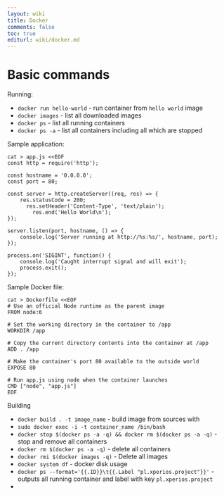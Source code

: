 ```yaml
---
layout: wiki
title: Docker
comments: false
toc: true
editurl: wiki/docker.md
---
```


# Basic commands

Running:
 * `docker run hello-world` - run container from `hello world` image
 * `docker images` - list all downloaded images
 * `docker ps` - list all running containers
 * `docker ps -a` - list all containers including all which are stopped
 
Sample application:
```
cat > app.js <<EOF
const http = require('http');

const hostname = '0.0.0.0';
const port = 80;

const server = http.createServer((req, res) => {
    res.statusCode = 200;
      res.setHeader('Content-Type', 'text/plain');
        res.end('Hello World\n');
});

server.listen(port, hostname, () => {
    console.log('Server running at http://%s:%s/', hostname, port);
});

process.on('SIGINT', function() {
    console.log('Caught interrupt signal and will exit');
    process.exit();
});
```

Sample Docker file:
```
cat > Dockerfile <<EOF
# Use an official Node runtime as the parent image
FROM node:6

# Set the working directory in the container to /app
WORKDIR /app

# Copy the current directory contents into the container at /app
ADD . /app

# Make the container's port 80 available to the outside world
EXPOSE 80

# Run app.js using node when the container launches
CMD ["node", "app.js"]
EOF
```
Building
 * `docker build . -t image_name` - build image from sources with 
 * `sudo docker exec -i -t container_name /bin/bash`
 * `docker stop $(docker ps -a -q) && docker rm $(docker ps -a -q)` - stop and remove all containers
 * `docker rm $(docker ps -a -q)` - delete all containers
 * `docker rmi $(docker images -q)` - Delete all images
 * `docker system df` - docker disk usage
 * `docker ps --format='{{.ID}}\t{{.Label "pl.xperios.project"}}'` - outputs all running container and label with key `pl.xperios.project`
 * 
